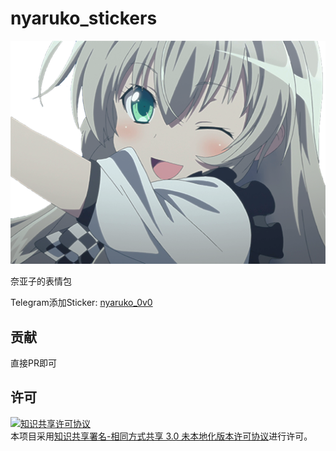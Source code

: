 # nyaruko_stickers
![greetings.png](x512/greetings.png)

奈亚子的表情包

Telegram添加Sticker: [nyaruko_0v0](https://t.me/addstickers/nyaruko_0v0)


## 贡献
直接PR即可

## 许可
<a rel="license" href="http://creativecommons.org/licenses/by-sa/3.0/"><img alt="知识共享许可协议" style="border-width:0" src="https://i.creativecommons.org/l/by-sa/3.0/88x31.png" /></a><br />本项目采用<a rel="license" href="http://creativecommons.org/licenses/by-sa/3.0/">知识共享署名-相同方式共享 3.0 未本地化版本许可协议</a>进行许可。
